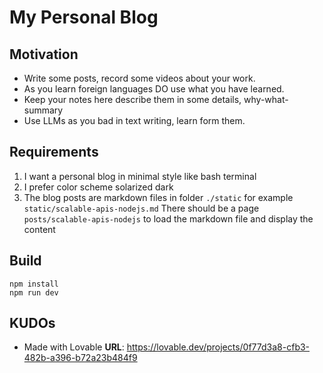 # My Personal Blog

## Motivation
* Write some posts, record some videos about your work.
* As you learn foreign languages DO use what you have learned.
* Keep your notes here describe them in some details, why-what-summary
* Use LLMs as you bad in text writing, learn form them.

## Requirements
1. I want a personal blog in minimal style like bash terminal
2. I prefer color scheme solarized dark
3. The blog posts are markdown files in folder `./static` for example `static/scalable-apis-nodejs.md`
   There should be a page `posts/scalable-apis-nodejs` to load the markdown file and display the content

## Build
```shell
npm install
npm run dev
```

## KUDOs
* Made with Lovable **URL**: https://lovable.dev/projects/0f77d3a8-cfb3-482b-a396-b72a23b484f9